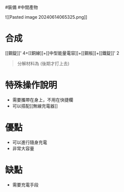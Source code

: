 #裝備 #中間產物 

![[Pasted image 20240614065325.png]]
# 合成
[[鋼錠]]' 4+[[銅線]]+[[中型能量電容]]+[[鋼板]]+[[鐵錠]]' 2
> 分解材料為
	(後期才打上去)
# 特殊操作說明
- 需要攜帶在身上，不用在快捷欄
- 可以搭配[[無線充電器]]
# 優點
- 可以進行隨身充電
- 非常大容量
# 缺點
- 需要充電手段